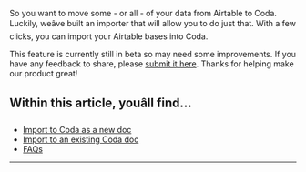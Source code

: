 So you want to move some - or all - of your data from Airtable to Coda. Luckily, weâve built an importer that will allow you to do just that. With a few clicks, you can import your Airtable bases into Coda.




This feature is currently still in beta so may need some improvements. If you have any feedback to share, please [submit it here](https://coda.io/form/Airtable-Beta-Importer-Feedback_dZUNNwt8HtV). Thanks for helping make our product great!



Within this article, youâll find...
-----------------------------------


* [Import to Coda as a new doc](#h_c8c0303308)
* [Import to an existing Coda doc](#h_851bd332c1)
* [FAQs](#h_78562ee09c)



---